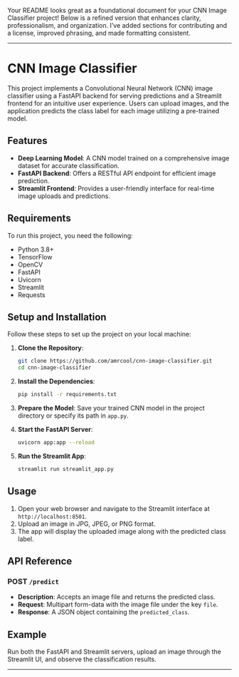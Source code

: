 Your README looks great as a foundational document for your CNN Image Classifier project! Below is a refined version that enhances clarity, professionalism, and organization. I’ve added sections for contributing and a license, improved phrasing, and made formatting consistent.

---

# CNN Image Classifier

This project implements a Convolutional Neural Network (CNN) image classifier using a FastAPI backend for serving predictions and a Streamlit frontend for an intuitive user experience. Users can upload images, and the application predicts the class label for each image utilizing a pre-trained model.

## Features

- **Deep Learning Model**: A CNN model trained on a comprehensive image dataset for accurate classification.
- **FastAPI Backend**: Offers a RESTful API endpoint for efficient image prediction.
- **Streamlit Frontend**: Provides a user-friendly interface for real-time image uploads and predictions.

## Requirements

To run this project, you need the following:

- Python 3.8+
- TensorFlow
- OpenCV
- FastAPI
- Uvicorn
- Streamlit
- Requests

## Setup and Installation

Follow these steps to set up the project on your local machine:

1. **Clone the Repository**:
   ```bash
   git clone https://github.com/amrcool/cnn-image-classifier.git
   cd cnn-image-classifier
   ```

2. **Install the Dependencies**:
   ```bash
   pip install -r requirements.txt
   ```

3. **Prepare the Model**: Save your trained CNN model in the project directory or specify its path in `app.py`.

4. **Start the FastAPI Server**:
   ```bash
   uvicorn app:app --reload
   ```

5. **Run the Streamlit App**:
   ```bash
   streamlit run streamlit_app.py
   ```

## Usage

1. Open your web browser and navigate to the Streamlit interface at `http://localhost:8501`.
2. Upload an image in JPG, JPEG, or PNG format.
3. The app will display the uploaded image along with the predicted class label.

## API Reference

### POST `/predict`

- **Description**: Accepts an image file and returns the predicted class.
- **Request**: Multipart form-data with the image file under the key `file`.
- **Response**: A JSON object containing the `predicted_class`.

## Example

Run both the FastAPI and Streamlit servers, upload an image through the Streamlit UI, and observe the classification results.


---
